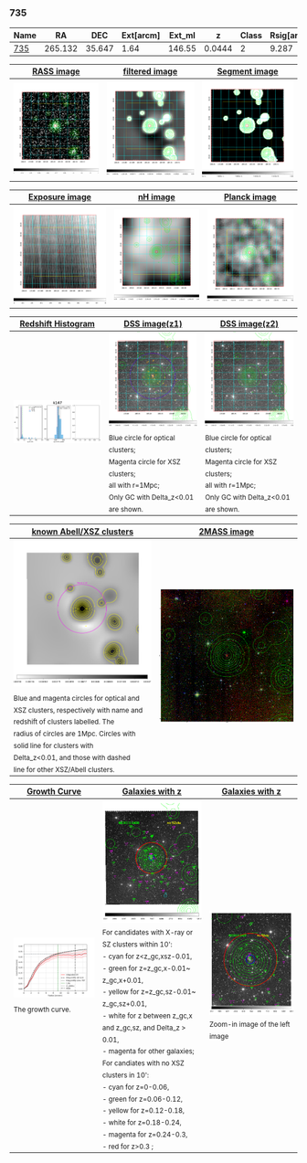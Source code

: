 <div STYLE="page-break-after: always;"></div>

### 735

|Name          |RA          |DEC      | Ext[arcm] | Ext_ml | z    | Class| Rsig[arcmin] | CRsig[c/s] | CR500[c/s] | R500[Mpc] |L500[erg/s]|F500[erg/s/cm^2]| M500[Msun]|Tx[keV]|beta|GC(XSZ,Delta_z<0.01)| GC(OPT,Delta_z<0.01)|GC|alias|
|--------------|------------|------------|---|---|-----------|--------|------|------|----|----|----|----|----|----|----|----|----|----|---|
|[735](script/735.md)     | 265.132       | 35.647       | 1.64    | 146.55   | 0.0444 | 2   | 9.287 |0.328 |0.357 |0.729 |3.048e+43 |6.590e-12 |1.151e+14 |2.367 |1.005 |MCXC, |N, |MCXC, |k147|

|[RASS image](../image/735/735_img.pdf)|[filtered image](../image/735/735_fil.pdf)|[Segment image](../image/735/735_seg.pdf)|
|-------------------|--------------------|-------------------|
| <img src="../image/735/735_img.png" width="300">  | <img src="../image/735/735_fil.png" width="300">   | <img src="../image/735/735_seg.png" width="300">  |

|[Exposure image](../image/735/735_mex.pdf)| [nH image](../image/735/735_nh.pdf)| [Planck image](../image/735/735_p.pdf)|
|-------------------|--------------------|-------------------|
|<img src="../image/735/735_mex.png" width="300">   | <img src="../image/735/735_nh.png" width="300">    | <img src="../image/735/735_p.png" width="300"> |

|[Redshift Histogram](../image/735/735_zg.pdf) | [DSS image(z1)](../image/735/735_dss_z1.pdf)      |  [DSS image(z2)](../image/735/735_dss_z2.pdf)    |
|-------------------|--------------------|-------------------|
|<img src="../image/735/735_zg.png" width="300"> |<img src="../image/735/735_dss_z1.png" width="300"> <sub><br>Blue circle for optical clusters; <br>Magenta circle for XSZ clusters; <br>all with r=1Mpc; <br>Only GC with Delta_z<0.01 are shown. </sub>| <img src="../image/735/735_dss_z2.png" width="300"><sub><br>Blue circle for optical clusters; <br>Magenta circle for XSZ clusters; <br>all with r=1Mpc; <br>Only GC with Delta_z<0.01 are shown. </sub> |

|[known Abell/XSZ clusters](../image/735/735_m.pdf) | [2MASS image](../image/735/735_2mass.pdf)      |
|-------------------|-------------------|
|<img src=../image/735/735_m.png width="300"> <sub><br>Blue and magenta circles for optical and <br>XSZ clusters, respectively with name and <br>redshift of clusters labelled. The <br>radius of circles are 1Mpc. Circles with <br>solid line for clusters with <br>Delta_z<0.01, and those with dashed <br>line for other XSZ/Abell clusters.        </sub>|<img src="../image/735/735_2mass.png" width="300">  |

|[Growth Curve](../image/735/735_gca_all.png) |[Galaxies with z](../image/735/735_opt_ned.pdf) |[Galaxies with z](../image/735/735_opt_ned_zoom.pdf) |
|-------------------|-------------------|-------------------|
| <img src="../image/735/735_gca_all.png" width="300"> <sub><br>The growth curve.</sub>| <img src=../image/735/735_opt_ned.png width="300"> <br><sub> For candidates with X-ray or SZ clusters within 10': <br> - cyan for z<z_gc,xsz-0.01, <br> - green for z=z_gc,x-0.01~ z_gc,x+0.01, <br> - yellow for z=z_gc,sz-0.01~ z_gc,sz+0.01, <br> - white for z between z_gc,x and z_gc,sz, and Delta_z > 0.01, <br> - magenta for other galaxies; <br>For candiates with no XSZ clusters in 10': <br> - cyan for z=0-0.06, <br> - green for z=0.06-0.12, <br> - yellow for z=0.12-0.18, <br> - white for z=0.18-0.24, <br> - magenta for z=0.24-0.3, <br> - red for z>0.3 ;  </sub>|<img src=../image/735/735_opt_ned_zoom.png width="300">  <br><sub> Zoom-in image of the left image</sub>|





